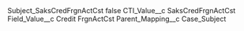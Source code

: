 <?xml version="1.0" encoding="UTF-8"?>
<CustomMetadata xmlns="http://soap.sforce.com/2006/04/metadata" xmlns:xsi="http://www.w3.org/2001/XMLSchema-instance" xmlns:xsd="http://www.w3.org/2001/XMLSchema">
    <label>Subject_SaksCredFrgnActCst</label>
    <protected>false</protected>
    <values>
        <field>CTI_Value__c</field>
        <value xsi:type="xsd:string">SaksCredFrgnActCst</value>
    </values>
    <values>
        <field>Field_Value__c</field>
        <value xsi:type="xsd:string">Credit FrgnActCst</value>
    </values>
    <values>
        <field>Parent_Mapping__c</field>
        <value xsi:type="xsd:string">Case_Subject</value>
    </values>
</CustomMetadata>
